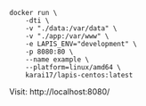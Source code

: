 ```
docker run \
    -dti \
    -v "./data:/var/data" \
    -v "./app:/var/www" \
    -e LAPIS_ENV="development" \
    -p 8080:80 \
    --name example \
    --platform=linux/amd64 \
    karai17/lapis-centos:latest
```

Visit: http://localhost:8080/
